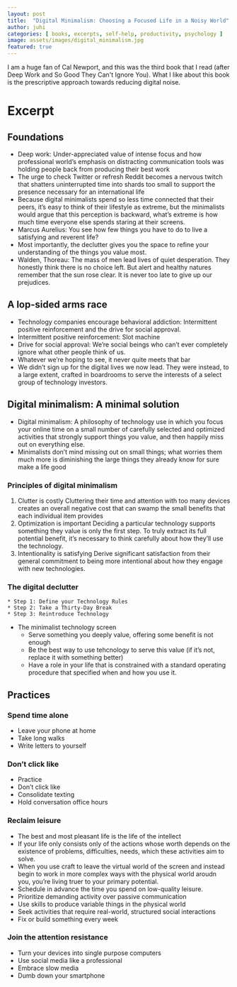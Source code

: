 ```yaml
---
layout: post
title:  "Digital Minimalism: Choosing a Focused Life in a Noisy World"
author: juhi
categories: [ books, excerpts, self-help, productivity, psychology ]
image: assets/images/digital_minimalism.jpg
featured: true
---
```


I am a huge fan of Cal Newport, and this was the third book that I read (after Deep Work and So Good They Can't Ignore You). What I like about this book is the prescriptive approach towards reducing digital noise.

# Excerpt
## Foundations
* Deep work: Under-appreciated value of intense focus and how professional world’s emphasis on distracting communication tools was holding people back from producing their best work
* The urge to check Twitter or refresh Reddit becomes a nervous twitch that shatters uninterrupted time into shards too small to support the presence necessary for an international life
* Because digital minimalists spend so less time connected that their peers, it’s easy to think of their lifestyle as extreme, but the minimalists would argue that this perception is backward, what’s extreme is how much time everyone else spends staring at their screens.
* Marcus Aurelius: You see how few things you have to do to live a satisfying and reverent life?
* Most importantly, the declutter gives you the space to refine your understanding of the things you value most. 
* Walden, Thoreau: The mass of men lead lives of quiet desperation. They honestly think there is no choice left. But alert and healthy natures remember that the sun rose clear. It is never too late to give up our prejudices.
## A lop-sided arms race
* Technology companies encourage behavioral addiction: Intermittent positive reinforcement and the drive for social approval.
* Intermittent positive reinforcement: Slot machine
* Drive for social approval: We’re social beings who can’t ever completely ignore what other people think of us.
* Whatever we’re hoping to see, it never quite meets that bar
* We didn’t sign up for the digital lives we now lead. They were instead, to a large extent, crafted in boardrooms to serve the interests of a select group of technology investors.

## Digital minimalism: A minimal solution
* Digital minimalism: A philosophy of technology use in which you focus your online time on a small number of carefully selected and optimized activities that strongly support things you value, and then happily miss out on everything else.
* Minimalists don’t mind missing out on small things; what worries them much more is diminishing the large things they already know for sure make a life good
### Principles of digital minimalism
1.  Clutter is costly
Cluttering their time and attention with too many devices creates an overall negative cost that can swamp the small benefits that each individual item provides
2. Optimization is important
Deciding a particular technology supports something they value is only the first step. To truly extract its full potential benefit, it’s necessary to think carefully about how they’ll use the technology.
3. Intentionality is satisfying
Derive significant satisfaction from their general commitment to being more intentional about how they engage with new technologies.

### The digital declutter
	* Step 1: Define your Technology Rules
	* Step 2: Take a Thirty-Day Break
	* Step 3: Reintroduce Technology
* The minimalist technology screen
	* Serve something you deeply value, offering some benefit is not enough
	* Be the best way to use tehcnology to serve this value (if it’s not, replace it with something better)
	* Have a role in your life that is constrained with a standard operating procedure that specified when and how you use it.
## Practices
### Spend time alone 
* Leave your phone at home
* Take long walks 
* Write letters to yourself

### Don’t click like
* Practice
* Don’t click like
* Consolidate texting
* Hold conversation office hours

### Reclaim leisure
* The best and most pleasant life is the life of the intellect
* If your life only consists only of the actions whose worth depends on the existence of problems, difficulties, needs, which these activities aim to solve.
* When you use craft to leave the virtual world of the screen and instead begin to work in more complex ways with the physical world aroudn you, you’re living truer to your primary potential.
* Schedule in advance the time you spend on low-quality leisure.
* Prioritize demanding activity over passive communication
* Use skills to produce variable things in the physical world
* Seek activities that require real-world, structured social interactions
* Fix or build something every week
### Join the attention resistance
* Turn your devices into single purpose computers
* Use social media like a professional
* Embrace slow media
* Dumb down your smartphone
